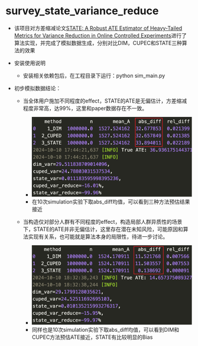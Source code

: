 # survey_state_variance_reduce

- 该项目对方差缩减论文[STATE: A Robust ATE Estimator of Heavy-Tailed Metrics for Variance Reduction in Online Controlled Experiments](https://arxiv.org/abs/2407.16337)进行了算法实现，并完成了模拟数据生成，分别对比DIM，CUPEC和STATE三种算法的效果
- 安装使用说明
    - 安装相关依赖包后，在工程目录下运行：python sim_main.py

- 初步模拟数据结论：
    - 当全体用户施加不同程度的effect，STATE的ATE是无偏估计，方差缩减程度非常高，达99%，这里和paper数据存在不一致。
         - ![](./img/normal_effect.png)
         - 在10次simulation实验下取abs_diff均值，可以看到三种方法预估结果接近


    - 当构造仅对部分人群有不同程度的effect，构造局部人群异质性的场景下，STATE的ATE并非无偏估计，这里存在潜在未知风险，可能原因和算法实现有关系，也可能就是算法本身的局限性，待进一步讨论。
        - ![](./img/conditional_effect.png)
        - 同样也是10次simulation实验下取abs_diff均值，可以看到DIM和CUPEC方法预估ATE接近，STATE有比较明显的Bias